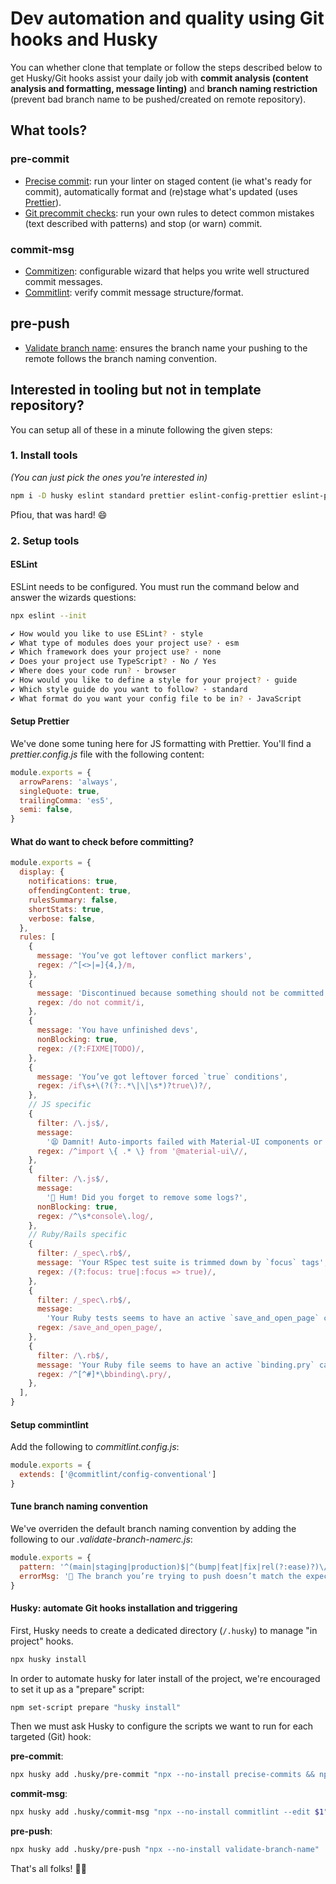 # Dev automation and quality using Git hooks and Husky

You can whether clone that template or follow the steps described below to get Husky/Git hooks assist your daily job with **commit analysis (content analysis and formatting, message linting)** and **branch naming restriction** (prevent bad branch name to be pushed/created on remote repository).

## What tools?

### pre-commit

- [Precise commit](https://github.com/nrwl/precise-commits): run your linter on staged content (ie what's ready for commit), automatically format and (re)stage what's updated (uses [Prettier](https://prettier.io/)).
- [Git precommit checks](https://mbrehin.github.io/git-precommit-checks/): run your own rules to detect common mistakes (text described with patterns) and stop (or warn) commit.

### commit-msg

- [Commitizen](https://commitizen.github.io/cz-cli/): configurable wizard that helps you write well structured commit messages.
- [Commitlint](https://commitlint.js.org/#/): verify commit message structure/format.

## pre-push

- [Validate branch name](https://github.com/JsonMa/validate-branch-name/blob/master/README.md): ensures the branch name your pushing to the remote follows the branch naming convention.

## Interested in tooling but not in template repository?

You can setup all of these in a minute following the given steps:

### 1. Install tools

*(You can just pick the ones you're interested in)*

```bash
npm i -D husky eslint standard prettier eslint-config-prettier eslint-plugin-prettier precise-commits git-precommit-checks @commitlint/cli @commitlint/config-conventional commitizen validate-branch-name
```

Pfiou, that was hard! 😄

### 2. Setup tools

#### ESLint

ESLint needs to be configured. You must run the command below and answer the wizards questions: 

```bash
npx eslint --init

✔ How would you like to use ESLint? · style
✔ What type of modules does your project use? · esm
✔ Which framework does your project use? · none
✔ Does your project use TypeScript? · No / Yes
✔ Where does your code run? · browser
✔ How would you like to define a style for your project? · guide
✔ Which style guide do you want to follow? · standard
✔ What format do you want your config file to be in? · JavaScript
```

#### Setup Prettier

We've done some tuning here for JS formatting with Prettier. You'll find a *prettier.config.js* file with the following content:

```js
module.exports = {
  arrowParens: 'always',
  singleQuote: true,
  trailingComma: 'es5',
  semi: false,
}
```

#### What do want to check before committing?

```js
module.exports = {
  display: {
    notifications: true,
    offendingContent: true,
    rulesSummary: false,
    shortStats: true,
    verbose: false,
  },
  rules: [
    {
      message: 'You’ve got leftover conflict markers',
      regex: /^[<>|=]{4,}/m,
    },
    {
      message: 'Discontinued because something should not be committed!',
      regex: /do not commit/i,
    },
    {
      message: 'You have unfinished devs',
      nonBlocking: true,
      regex: /(?:FIXME|TODO)/,
    },
    {
      message: 'You’ve got leftover forced `true` conditions',
      regex: /if\s+\(?(?:.*\|\|\s*)?true\)?/,
    },
    // JS specific
    {
      filter: /\.js$/,
      message:
        '😫 Damnit! Auto-imports failed with Material-UI components or styles',
      regex: /^import \{ .* \} from '@material-ui\//,
    },
    {
      filter: /\.js$/,
      message:
        '🤔 Hum! Did you forget to remove some logs?',
      nonBlocking: true,
      regex: /^\s*console\.log/,
    },
    // Ruby/Rails specific
    {
      filter: /_spec\.rb$/,
      message: 'Your RSpec test suite is trimmed down by `focus` tags',
      regex: /(?:focus: true|:focus => true)/,
    },
    {
      filter: /_spec\.rb$/,
      message:
        'Your Ruby tests seems to have an active `save_and_open_page` call',
      regex: /save_and_open_page/,
    },
    {
      filter: /\.rb$/,
      message: 'Your Ruby file seems to have an active `binding.pry` call',
      regex: /^[^#]*\bbinding\.pry/,
    },
  ],
}
```

#### Setup commintlint

Add the following to *commitlint.config.js*:

```js
module.exports = {
  extends: ['@commitlint/config-conventional']
}
```

#### Tune branch naming convention

We've overriden the default branch naming convention by adding the following to our *.validate-branch-namerc.js*:

```js
module.exports = {
  pattern: '^(main|staging|production)$|^(bump|feat|fix|rel(?:ease)?)\/.+$',
  errorMsg: '🤨 The branch you’re trying to push doesn’t match the expected convention, please rename it!',
}
```


#### Husky: automate Git hooks installation and triggering

First, Husky needs to create a dedicated directory (`/.husky`) to manage "in project" hooks.

```bash
npx husky install
```

In order to automate husky for later install of the project, we're encouraged to set it up as a "prepare" script:

```bash
npm set-script prepare "husky install"
```

Then we must ask Husky to configure the scripts we want to run for each targeted (Git) hook:

**pre-commit**:

```bash
npx husky add .husky/pre-commit "npx --no-install precise-commits && npx --no-install git-precommit-checks"
```

**commit-msg**:

```bash
npx husky add .husky/commit-msg "npx --no-install commitlint --edit $1"
```

**pre-push**:

```bash
npx husky add .husky/pre-push "npx --no-install validate-branch-name"
```

That's all folks! 🐱‍🏍